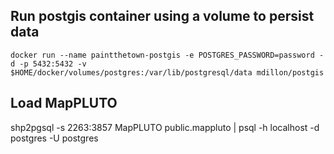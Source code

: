 
## Run postgis container using a volume to persist data

`docker run --name paintthetown-postgis -e POSTGRES_PASSWORD=password -d -p 5432:5432 -v $HOME/docker/volumes/postgres:/var/lib/postgresql/data mdillon/postgis`

## Load MapPLUTO

shp2pgsql -s 2263:3857 MapPLUTO public.mappluto | psql -h localhost -d postgres -U postgres
